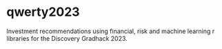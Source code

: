 # qwerty2023
Investment recommendations using financial, risk and machine learning r libraries for the Discovery Gradhack 2023.
